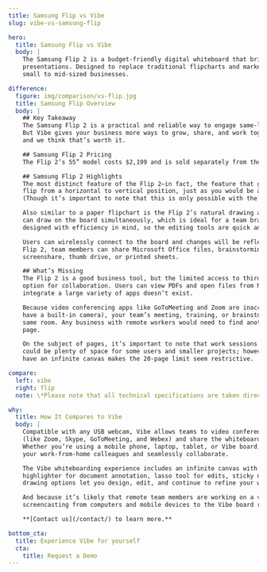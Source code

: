 ```yaml
---
title: Samsung Flip vs Vibe
slug: vibe-vs-samsung-flip

hero:
  title: Samsung Flip vs Vibe
  body: |
    The Samsung Flip 2 is a budget-friendly digital whiteboard that brings more collaboration to standard
    presentations. Designed to replace traditional flipcharts and marker-only whiteboards, the Flip 2 works best for
    small to mid-sized businesses.

difference:
  figure: img/comparison/vs-flip.jpg
  title: Samsung Flip Overview
  body: |
    ## Key Takeaway
    The Samsung Flip 2 is a practical and reliable way to engage same-location teams in creative collaborations.
    But Vibe gives your business more ways to grow, share, and work together for just a little bigger investment,
    and we think that’s worth it.

    ## Samsung Flip 2 Pricing
    The Flip 2’s 55” model costs $2,199 and is sold separately from the mobile stand ($499).

    ## Samsung Flip 2 Highlights
    The most distinct feature of the Flip 2—in fact, the feature that gives the board its name— is its ability to
    flip from a horizontal to vertical position, just as you would be able to do with a standard paper flipchart.
    (Though it’s important to note that this is only possible with the 55” model.)

    Also similar to a paper flipchart is the Flip 2’s natural drawing and annotating abilities. Up to four people
    can draw on the board simultaneously, which is ideal for a team brainstorming session. The board was also
    designed with efficiency in mind, so the editing tools are quick and easy to use.

    Users can wirelessly connect to the board and changes will be reflected across all connected devices. With the
    Flip 2, team members can share Microsoft Office files, brainstorming sessions, drawings and more via email,
    screenshare, thumb drive, or printed sheets.

    ## What’s Missing
    The Flip 2 is a good business tool, but the limited access to third-party apps keeps it from being the best
    option for collaboration. Users can view PDFs and open files from Microsoft Office, but  the ability to
    integrate a large variety of apps doesn’t exist.

    Because video conferencing apps like GoToMeeting and Zoom are inaccessible on the Flip 2 (and the board doesn’t
    have a built-in camera), your team’s meeting, training, or brainstorming session is limited to whoever is in the
    same room. Any business with remote workers would need to find another solution for keeping the team on the same
    page.

    On the subject of pages, it’s important to note that work sessions on the Flip 2 are limited to 20 pages. This
    could be plenty of space for some users and smaller projects; however, knowing that other digital whiteboards
    have an infinite canvas makes the 20-page limit seem restrictive.

compare:
  left: vibe
  right: flip
  note: \*Please note that all technical specifications are taken directly from Samsung Flip 2.

why:
  title: How It Compares to Vibe
  body: |
    Compatible with any USB webcam, Vibe allows teams to video conference using third-party apps
    (like Zoom, Skype, GoToMeeting, and Webex) and share the whiteboard screen in real time.
    Whether you’re using a mobile phone, laptop, tablet, or Vibe board, you can easily join a meeting with
    your work-from-home colleagues and seamlessly collaborate.

    The Vibe whiteboarding experience includes an infinite canvas with an AI text converter for handwriting,
    highlighter for document annotation, lasso tool for edits, sticky notes, and much more. These writing and
    drawing options let you design, edit, and continue to refine your work.

    And because it’s likely that remote team members are working on a variety of tech products, Vibe supports
    screencasting from computers and mobile devices to the Vibe board regardless of the device’s manufacturer.

    **[Contact us](/contact/) to learn more.**

bottom_cta:
  title: Experience Vibe for yourself
  cta:
    title: Request a Demo
---
```

